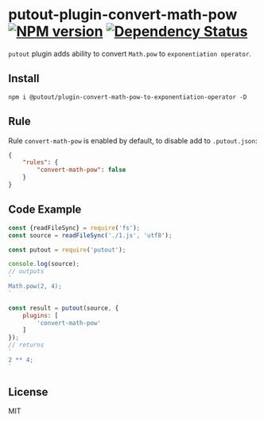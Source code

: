 # putout-plugin-convert-math-pow [![NPM version][NPMIMGURL]][NPMURL] [![Dependency Status][DependencyStatusIMGURL]][DependencyStatusURL]

[NPMIMGURL]:                https://img.shields.io/npm/v/@putout/plugin-convert-math-pow.svg?style=flat&longCache=true
[NPMURL]:                   https://npmjs.org/package/@putout/plugin-convert-math-pow "npm"

[DependencyStatusURL]:      https://david-dm.org/coderaiser/putout?path=packages/plugin-convert-math-pow
[DependencyStatusIMGURL]:   https://david-dm.org/coderaiser/putout.svg?path=packages/plugin-convert-math-pow

`putout` plugin adds ability to convert `Math.pow` to `exponentiation operator`.
## Install

```
npm i @putout/plugin-convert-math-pow-to-exponentiation-operator -D
```

## Rule

Rule `convert-math-pow` is enabled by default, to disable add to `.putout.json`:

```json
{
    "rules": {
        "convert-math-pow": false
    }
}
```

## Code Example

```js
const {readFileSync} = require('fs');
const source = readFileSync('./1.js', 'utf8');

const putout = require('putout');

console.log(source);
// outputs
`
Math.pow(2, 4);
`

const result = putout(source, {
    plugins: [
        'convert-math-pow'
    ]
});
// returns
`
2 ** 4;
`
```

## License

MIT

